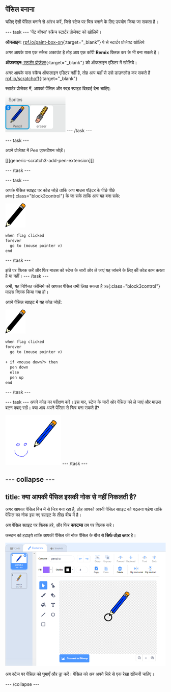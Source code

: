 ## पेंसिल बनाना

चलिए ऐसी पेंसिल बनाने से आंरभ करें, जिसे स्टेज पर चित्र बनाने के लिए उपयोग किया जा सकता है।

\--- task \--- 'पेंट बॉक्स' स्क्रैच स्टार्टर प्रोजेक्ट को खोलिये।

**ऑनलाइन**: [rpf.io/paint-box-on](http://rpf.io/paint-box-on){:target="_blank"} पे से स्टार्टर प्रोजेक्ट खोलिये

अगर आपके पास एक स्क्रैच अकाउंट है तोह आप एक कॉपी **Remix** क्लिक कर के भी बना सकते है।

**ऑफलाइन**:[ स्टार्टर प्रोजेक्ट](http://rpf.io/p/en/paint-box-go){:target="_blank"} को ऑफलाइन एडिटर में खोलिये।

अगर आपके पास स्क्रैच ऑफलाइन एडिटर नहीं है, तोह आप यहाँ से उसे डाउनलोड कर सकते है [rpf.io/scratchoff](http://rpf.io/scratchoff){:target="_blank"}

स्टार्टर प्रोजेक्ट में, आपको पेंसिल और रबड़ स्प्राइट दिखाई देना चाहिए:

![स्क्रीनशॉट](images/paint-starter.png) \--- /task \---

\--- task \---

अपने प्रोजेक्ट में Pen एक्सटेंशन जोड़ें।

[[[generic-scratch3-add-pen-extension]]]

\--- /task \---

\--- task \---

आपके पेंसिल स्प्राइट पर कोड जोड़े ताकि आप माउस पॉइंटर के पीछे पीछे `हमेशा`{:class="block3control"} के जा सके ताकि आप यह बना सके:

![पेंसिल](images/pencil.png)

```blocks3
when flag clicked
forever
  go to (mouse pointer v)
end
```

\--- /task \---

झंडे पर क्लिक करें और फिर माउस को स्टेज के चारों ओर ले जाएं यह जांचने के लिए की कोड काम करता है या नहीं। \--- /task \---

अभी, यह निश्चित कीजिये की आपका पेंसिल तभी लिख सकता है `जब`{:class="block3control"} माउस क्लिक किया गया हो।

अपने पेंसिल स्प्राइट में यह कोड जोड़ें:

![पेंसिल](images/pencil.png)

```blocks3
when flag clicked
forever
  go to (mouse pointer v)

+ if <mouse down?> then
  pen down
  else
  pen up
end
```

\--- /task \---

\--- task \--- अपने कोड का परीक्षण करें। इस बार, स्टेज के चारों ओर पेंसिल को ले जाएं और माउस बटन दबाए रखें। क्या आप अपने पेंसिल से चित्र बना सकते हैं?

![स्क्रीनशॉट](images/paint-draw.png) \--- /task \---

## \--- collapse \---

## title: क्या आपकी पेंसिल इसकी नोक से नहीं निकलती है?

अगर आपका पेंसिल बिच में से चित्र बना रहा है, तोह आपको अपनी पेंसिल स्प्राइट को बदलना पड़ेगा ताकि पेंसिल का नोक इस नए स्प्राइट के तीख बीच में है।

अब पेंसिल स्प्राइट पर क्लिक हरे, और फिर **कस्टम्स** तब पर क्लिक करे।

कस्टम को हटाइये ताकि आपकी पेंसिल की नोक पेंसिल के बीच से **सिर्फ तोड़ा ऊपर** है।

![पोशाक केंद्र](images/costume-center-annotated.png)

अब स्टेज पर पेंसिल को घुमाएँ और ड्रा करें। पेंसिल को अब अपने सिरे से एक रेखा खींचनी चाहिए।

\--- /collapse \---